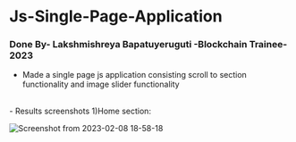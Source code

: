 # Js-Single-Page-Application
### Done By- Lakshmishreya Bapatuyeruguti -Blockchain Trainee-2023
- Made a single page js application consisting scroll to section functionality and image slider functionality
<br>
- Results screenshots
1)Home section:<br>

![Screenshot from 2023-02-08 18-58-18](https://user-images.githubusercontent.com/122250979/217543770-ccdefdd1-f140-4a94-903f-58aa970b40f8.png)

